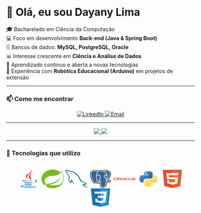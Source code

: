 <h1 align="left">👋 Olá, eu sou Dayany Lima</h1>

<p align="left">
  🎓 Bacharelado em Ciência da Computação <br>
  💻 Foco em desenvolvimento <strong>Back-end (Java & Spring Boot)</strong> <br>
  🗄️ Bancos de dados: <strong>MySQL, PostgreSQL, Oracle</strong> <br>
  📊 Interesse crescente em <strong>Ciência e Análise de Dados</strong> <br>
  🌱 Aprendizado contínuo e aberta a novas tecnologias <br>
  🚀 Experiência com <strong>Robótica Educacional (Arduino)</strong> em projetos de extensão
</p>

---

### 📫 Como me encontrar  
<p align="center">
  <a href="https://www.linkedin.com/in/dayanylima/" target="_blank">
    <img src="https://img.shields.io/badge/LinkedIn-0077B5?style=for-the-badge&logo=linkedin&logoColor=white" alt="LinkedIn"/>
  </a>
  <a href="mailto:dayanyylima@gmail.com">
    <img src="https://img.shields.io/badge/Email-D14836?style=for-the-badge&logo=gmail&logoColor=white" alt="Email"/>
  </a>
</p>

---

<div align="center">
  <a href="https://github.com/dayanylima">
    <img height="180em" src="https://github-readme-stats.vercel.app/api?username=dayanylima&show_icons=true&theme=radical&include_all_commits=true&count_private=true"/>
    <img height="180em" src="https://github-readme-stats.vercel.app/api/top-langs/?username=dayanylima&layout=compact&langs_count=8&theme=radical"/>
  </a>
</div>

---

### 🚀 Tecnologias que utilizo
<div align="center" style="display: inline_block"><br>
  <img align="center" alt="Java" height="50" width="60" src="https://raw.githubusercontent.com/devicons/devicon/master/icons/java/java-original.svg">
  <img align="center" alt="Spring" height="50" width="60" src="https://raw.githubusercontent.com/devicons/devicon/master/icons/spring/spring-original.svg">
  <img align="center" alt="MySQL" height="50" width="60" src="https://raw.githubusercontent.com/devicons/devicon/master/icons/mysql/mysql-original.svg">
  <img align="center" alt="PostgreSQL" height="50" width="60" src="https://raw.githubusercontent.com/devicons/devicon/master/icons/postgresql/postgresql-original.svg">
  <img align="center" alt="Oracle" height="50" width="60" src="https://raw.githubusercontent.com/devicons/devicon/master/icons/oracle/oracle-original.svg">
  <img align="center" alt="Python" height="50" width="60" src="https://raw.githubusercontent.com/devicons/devicon/master/icons/python/python-original.svg">
  <img align="center" alt="HTML5" height="50" width="60" src="https://raw.githubusercontent.com/devicons/devicon/master/icons/html5/html5-original.svg">
  <img align="center" alt="CSS3" height="50" width="60" src="https://raw.githubusercontent.com/devicons/devicon/master/icons/css3/css3-original.svg">
</div>
